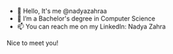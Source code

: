 - 👋 Hello, It's me @nadyazahraa
- 🌱 I’m a Bachelor's degree in Computer Science
- 📫 You can reach me on my LinkedIn: Nadya Zahra

Nice to meet you!
